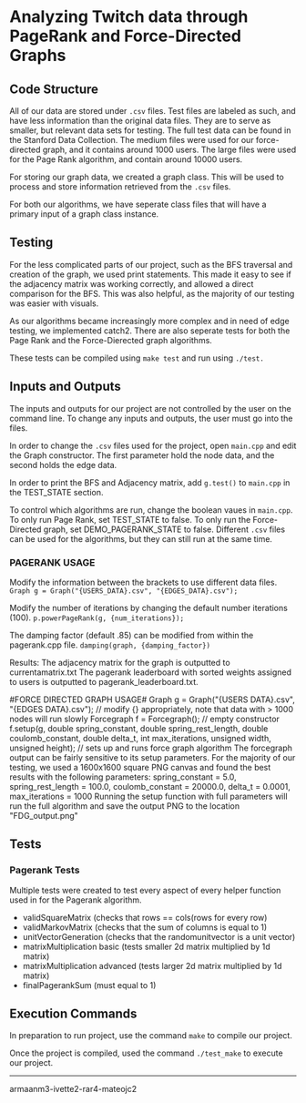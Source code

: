 
# Analyzing Twitch data through PageRank and Force-Directed Graphs

## Code Structure

All of our data are stored under `.csv` files. Test files are labeled as such, and have less information than the original data files. They are to serve as smaller, but relevant data sets for testing. The full test data can be found in the Stanford Data Collection. The medium files were used for our force-directed graph, and it contains around 1000 users. The large files were used for the Page Rank algorithm, and contain around 10000 users.

For storing our graph data, we created a graph class. This will be used to process and store information retrieved from the `.csv` files. 

For both our algorithms, we have seperate class files that will have a primary input of a graph class instance.  

## Testing

For the less complicated parts of our project, such as the BFS traversal and creation of the graph, we used print statements. This made it easy to see if the adjacency matrix was working correctly, and allowed a direct comparison for the BFS. This was also helpful, as the majority of our testing was easier with visuals.

As our algorithms became increasingly more complex and in need of edge testing, we implemented catch2. There are also seperate tests for both the Page Rank and the Force-Dierected graph algorithms.

These tests can be compiled using `make test` and run using `./test.`

## Inputs and Outputs

The inputs and outputs for our project are not controlled by the user on the command line. To change any inputs and outputs, the user must go into the files.

In order to change the `.csv` files used for the project, open `main.cpp` and edit the Graph constructor. The first parameter hold the node data, and the second holds the edge data.

In order to print the BFS and Adjacency matrix, add `g.test()` to `main.cpp` in the TEST_STATE section.

To control which algorithms are run, change the boolean vaues in `main.cpp`. To only run Page Rank, set TEST_STATE to false. To only run the Force-Directed graph, set DEMO_PAGERANK_STATE to false. Different `.csv` files can be used for the algorithms, but they can still run at the same time.

### PAGERANK USAGE
Modify the information between the brackets to use different data files. 
`Graph g = Graph("{USERS_DATA}.csv", "{EDGES_DATA}.csv");`

Modify the number of iterations by changing the default number iterations (100). 
`p.powerPageRank(g, {num_iterations});`

The damping factor (default .85) can be modified from within the pagerank.cpp file.
`damping(graph, {damping_factor})`

Results:
The adjacency matrix for the graph is outputted to currentamatrix.txt
The pagerank leaderboard with sorted weights assigned to users is outputted to pagerank_leaderboard.txt.
 
 
 #FORCE DIRECTED GRAPH USAGE#
        Graph g = Graph("{USERS DATA}.csv", "{EDGES DATA}.csv"); // modify {} appropriately, note that data with > 1000 nodes will run slowly
        Forcegraph f = Forcegraph(); // empty constructor
        f.setup(g, double spring_constant, double spring_rest_length, double coulomb_constant, double delta_t, int max_iterations, unsigned width, unsigned height); // sets up and runs force graph algorithm
        The forcegraph output can be fairly sensitive to its setup parameters. For the majority of our testing, we used a 1600x1600 square PNG canvas and found the best results with the following parameters: spring_constant = 5.0, spring_rest_length = 100.0, coulomb_constant = 20000.0, delta_t = 0.0001, max_iterations = 1000
        Running the setup function with full parameters will run the full algorithm and save the output PNG to the location "FDG_output.png"

## Tests
### Pagerank Tests
Multiple tests were created to test every aspect of every helper function used in for the Pagerank algorithm.
  - validSquareMatrix (checks that rows == cols(rows for every row)
  - validMarkovMatrix (checks that the sum of columns is equal to 1)
  - unitVectorGeneration (checks that the randomunitvector is a unit vector)
  - matrixMultiplication basic (tests smaller 2d matrix multiplied by 1d matrix)
  - matrixMultiplication advanced (tests larger 2d matrix multiplied by 1d matrix)
  - finalPagerankSum (must equal to 1)
 
## Execution Commands

In preparation to run project, use the command `make` to compile our project. 

Once the project is compiled, used the command `./test_make` to execute our project. 

--- 


armaanm3-ivette2-rar4-mateojc2

